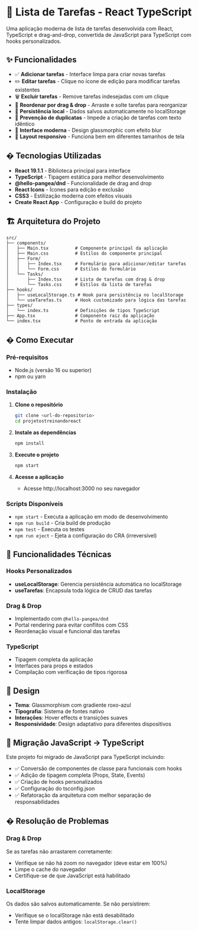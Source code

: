 # 📝 Lista de Tarefas - React TypeScript

Uma aplicação moderna de lista de tarefas desenvolvida com React, TypeScript e drag-and-drop, convertida de JavaScript para TypeScript com hooks personalizados.

## ✨ Funcionalidades

- ✅ **Adicionar tarefas** - Interface limpa para criar novas tarefas
- ✏️ **Editar tarefas** - Clique no ícone de edição para modificar tarefas existentes
- 🗑️ **Excluir tarefas** - Remove tarefas indesejadas com um clique
- 🔄 **Reordenar por drag & drop** - Arraste e solte tarefas para reorganizar
- 💾 **Persistência local** - Dados salvos automaticamente no localStorage
- 🚫 **Prevenção de duplicatas** - Impede a criação de tarefas com texto idêntico
- 🎨 **Interface moderna** - Design glassmorphic com efeito blur
- 📱 **Layout responsivo** - Funciona bem em diferentes tamanhos de tela

## �️ Tecnologias Utilizadas

- **React 19.1.1** - Biblioteca principal para interface
- **TypeScript** - Tipagem estática para melhor desenvolvimento
- **@hello-pangea/dnd** - Funcionalidade de drag and drop
- **React Icons** - Ícones para edição e exclusão
- **CSS3** - Estilização moderna com efeitos visuais
- **Create React App** - Configuração e build do projeto

## 🏗️ Arquitetura do Projeto

```
src/
├── components/
│   ├── Main.tsx          # Componente principal da aplicação
│   ├── Main.css          # Estilos do componente principal
│   ├── Form/
│   │   ├── Index.tsx     # Formulário para adicionar/editar tarefas
│   │   └── Form.css      # Estilos do formulário
│   └── Tasks/
│       ├── Index.tsx     # Lista de tarefas com drag & drop
│       └── Tasks.css     # Estilos da lista de tarefas
├── hooks/
│   ├── useLocalStorage.ts # Hook para persistência no localStorage
│   └── useTarefas.ts     # Hook customizado para lógica das tarefas
├── types/
│   └── index.ts          # Definições de tipos TypeScript
├── App.tsx               # Componente raiz da aplicação
└── index.tsx             # Ponto de entrada da aplicação
```

## � Como Executar

### Pré-requisitos

- Node.js (versão 16 ou superior)
- npm ou yarn

### Instalação

1. **Clone o repositório**
   ```bash
   git clone <url-do-repositorio>
   cd projetostreinandoreact
   ```

2. **Instale as dependências**
   ```bash
   npm install
   ```

3. **Execute o projeto**
   ```bash
   npm start
   ```

4. **Acesse a aplicação**
   - Acesse http://localhost:3000 no seu navegador

### Scripts Disponíveis

- `npm start` - Executa a aplicação em modo de desenvolvimento
- `npm run build` - Cria build de produção
- `npm test` - Executa os testes
- `npm run eject` - Ejeta a configuração do CRA (irreversível)

## 🔧 Funcionalidades Técnicas

### Hooks Personalizados

- **useLocalStorage**: Gerencia persistência automática no localStorage
- **useTarefas**: Encapsula toda lógica de CRUD das tarefas

### Drag & Drop

- Implementado com `@hello-pangea/dnd`
- Portal rendering para evitar conflitos com CSS
- Reordenação visual e funcional das tarefas

### TypeScript

- Tipagem completa da aplicação
- Interfaces para props e estados
- Compilação com verificação de tipos rigorosa

## 🎨 Design

- **Tema**: Glassmorphism com gradiente roxo-azul
- **Tipografia**: Sistema de fontes nativo
- **Interações**: Hover effects e transições suaves
- **Responsividade**: Design adaptativo para diferentes dispositivos

## 📝 Migração JavaScript → TypeScript

Este projeto foi migrado de JavaScript para TypeScript incluindo:

- ✅ Conversão de componentes de classe para funcionais com hooks
- ✅ Adição de tipagem completa (Props, State, Events)
- ✅ Criação de hooks personalizados
- ✅ Configuração do tsconfig.json
- ✅ Refatoração da arquitetura com melhor separação de responsabilidades

## � Resolução de Problemas

### Drag & Drop

Se as tarefas não arrastarem corretamente:
- Verifique se não há zoom no navegador (deve estar em 100%)
- Limpe o cache do navegador
- Certifique-se de que JavaScript está habilitado

### LocalStorage

Os dados são salvos automaticamente. Se não persistirem:
- Verifique se o localStorage não está desabilitado
- Tente limpar dados antigos: `localStorage.clear()`
